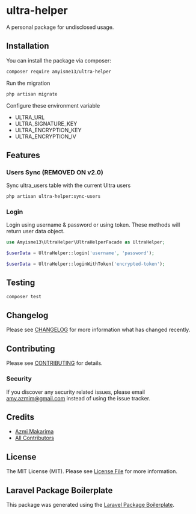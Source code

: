# ultra-helper

A personal package for undisclosed usage.

## Installation

You can install the package via composer:

```bash
composer require amyisme13/ultra-helper
```

Run the migration

```bash
php artisan migrate
```

Configure these environment variable

- ULTRA_URL
- ULTRA_SIGNATURE_KEY
- ULTRA_ENCRYPTION_KEY
- ULTRA_ENCRYPTION_IV

## Features

### Users Sync (REMOVED ON v2.0)

Sync ultra_users table with the current Ultra users

```bash
php artisan ultra-helper:sync-users
```

### Login

Login using username & password or using token. These methods will return user data object.

```php
use Amyisme13\UltraHelper\UltraHelperFacade as UltraHelper;

$userData = UltraHelper::login('username', 'password');

$userData = UltraHelper::loginWithToken('encrypted-token');
```

## Testing

```bash
composer test
```

## Changelog

Please see [CHANGELOG](CHANGELOG.md) for more information what has changed recently.

## Contributing

Please see [CONTRIBUTING](CONTRIBUTING.md) for details.

### Security

If you discover any security related issues, please email amy.azmim@gmail.com instead of using the issue tracker.

## Credits

-   [Azmi Makarima](https://github.com/amyisme13)
-   [All Contributors](../../contributors)

## License

The MIT License (MIT). Please see [License File](LICENSE.md) for more information.

## Laravel Package Boilerplate

This package was generated using the [Laravel Package Boilerplate](https://laravelpackageboilerplate.com).
